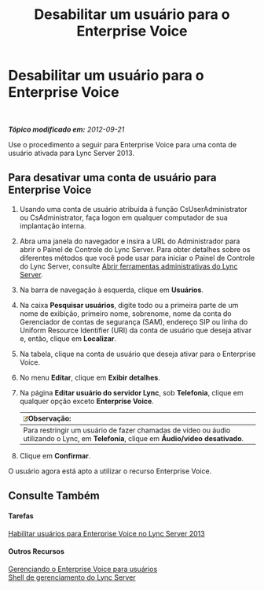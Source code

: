 ﻿---
title: Desabilitar um usuário para o Enterprise Voice
TOCTitle: Desabilitar um usuário para o Enterprise Voice
ms:assetid: 462002d8-21df-4d77-bf7f-4d059d6a4bb2
ms:mtpsurl: https://technet.microsoft.com/pt-br/library/JJ688043(v=OCS.15)
ms:contentKeyID: 49886202
ms.date: 05/19/2016
mtps_version: v=OCS.15
ms.translationtype: HT
---

# Desabilitar um usuário para o Enterprise Voice

 

_**Tópico modificado em:** 2012-09-21_

Use o procedimento a seguir para Enterprise Voice para uma conta de usuário ativada para Lync Server 2013.

## Para desativar uma conta de usuário para Enterprise Voice

1.  Usando uma conta de usuário atribuída à função CsUserAdministrator ou CsAdministrator, faça logon em qualquer computador de sua implantação interna.

2.  Abra uma janela do navegador e insira a URL do Administrador para abrir o Painel de Controle do Lync Server. Para obter detalhes sobre os diferentes métodos que você pode usar para iniciar o Painel de Controle do Lync Server, consulte [Abrir ferramentas administrativas do Lync Server](lync-server-2013-open-lync-server-administrative-tools.md).

3.  Na barra de navegação à esquerda, clique em **Usuários**.

4.  Na caixa **Pesquisar usuários**, digite todo ou a primeira parte de um nome de exibição, primeiro nome, sobrenome, nome da conta do Gerenciador de contas de segurança (SAM), endereço SIP ou linha do Uniform Resource Identifier (URI) da conta de usuário que deseja ativar e, então, clique em **Localizar**.

5.  Na tabela, clique na conta de usuário que deseja ativar para o Enterprise Voice.

6.  No menu **Editar**, clique em **Exibir detalhes**.

7.  Na página **Editar usuário do servidor Lync**, sob **Telefonia**, clique em qualquer opção exceto **Enterprise Voice**.
    
    <table>
    <thead>
    <tr class="header">
    <th><img src="images/Gg425756.note(OCS.15).gif" title="note" alt="note" />Observação:</th>
    </tr>
    </thead>
    <tbody>
    <tr class="odd">
    <td>Para restringir um usuário de fazer chamadas de vídeo ou áudio utilizando o Lync, em <strong>Telefonia</strong>, clique em <strong>Áudio/vídeo desativado</strong>.</td>
    </tr>
    </tbody>
    </table>


8.  Clique em **Confirmar**.

O usuário agora está apto a utilizar o recurso Enterprise Voice.

## Consulte Também

#### Tarefas

[Habilitar usuários para Enterprise Voice no Lync Server 2013](lync-server-2013-enable-users-for-enterprise-voice.md)  

#### Outros Recursos

[Gerenciando o Enterprise Voice para usuários](lync-server-2013-managing-enterprise-voice-for-users.md)  
[Shell de gerenciamento do Lync Server](lync-server-2013-lync-server-management-shell.md)

